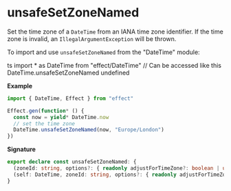 # unsafeSetZoneNamed

Set the time zone of a `DateTime` from an IANA time zone identifier. If the
time zone is invalid, an `IllegalArgumentException` will be thrown.

To import and use `unsafeSetZoneNamed` from the "DateTime" module:

ts
import \* as DateTime from "effect/DateTime"
// Can be accessed like this
DateTime.unsafeSetZoneNamed
undefined

**Example**

```ts
import { DateTime, Effect } from "effect"

Effect.gen(function* () {
  const now = yield* DateTime.now
  // set the time zone
  DateTime.unsafeSetZoneNamed(now, "Europe/London")
})
```

**Signature**

```ts
export declare const unsafeSetZoneNamed: {
  (zoneId: string, options?: { readonly adjustForTimeZone?: boolean | undefined }): (self: DateTime) => Zoned
  (self: DateTime, zoneId: string, options?: { readonly adjustForTimeZone?: boolean | undefined }): Zoned
}
```
